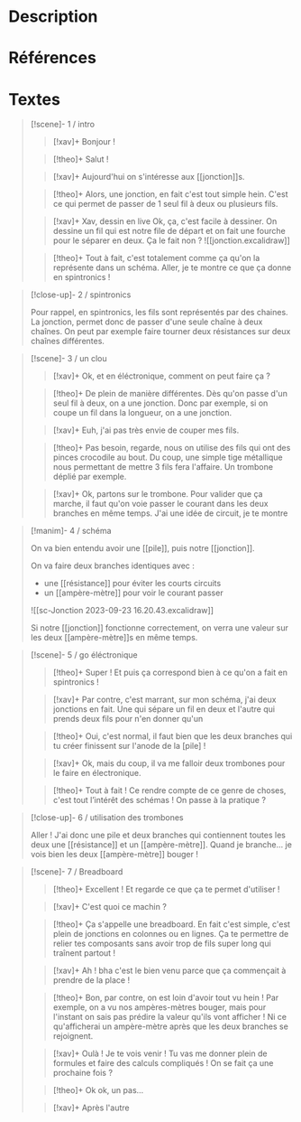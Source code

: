 # Description
# Références
# Textes

> [!scene]- 1 / intro
> 
> > [!xav]+
> > Bonjour !
> 
> > [!theo]+
> > Salut !
> 
> > [!xav]+
> > Aujourd'hui on s'intéresse aux [[jonction]]s.
> 
> > [!theo]+
> > Alors, une jonction, en fait c'est tout simple hein. C'est ce qui permet de passer de 1 seul fil à deux ou plusieurs fils.
> 
> > [!xav]+ Xav, dessin en live
> > Ok, ça, c'est facile à dessiner. On dessine un fil qui est notre file de départ et on fait une fourche pour le séparer en deux. Ça le fait non ?
> > ![[jonction.excalidraw]]
> 
> > [!theo]+
> > Tout à fait, c'est totalement comme ça qu'on la représente dans un schéma. Aller, je te montre ce que ça donne en spintronics !
> 

> [!close-up]- 2 / spintronics
> 
> Pour rappel, en spintronics, les fils sont représentés par des chaines. La jonction, permet donc de passer d'une seule chaîne à deux chaînes. On peut par exemple faire tourner deux résistances sur deux chaînes différentes.
> 

> [!scene]- 3 / un clou
> 
> > [!xav]+
> > Ok, et en éléctronique, comment on peut faire ça ?
> 
> > [!theo]+
> > De plein de manière différentes. Dès qu'on passe d'un seul fil à deux, on a une jonction. Donc par exemple, si on coupe un fil dans la longueur, on a une jonction.
> 
> > [!xav]+
> > Euh,  j'ai pas très envie de couper mes fils.
> 
> > [!theo]+
> > Pas besoin, regarde, nous on utilise des fils qui ont des pinces crocodile au bout. Du coup, une simple tige métallique nous permettant de mettre 3 fils fera l'affaire. Un trombone déplié par exemple.
> 
> > [!xav]+
> > Ok, partons sur le trombone. Pour valider que ça marche, il faut qu'on voie passer le courant dans les deux branches en même temps. J'ai une idée de circuit, je te montre
> 

> [!manim]- 4 / schéma
> 
> On va bien entendu avoir une [[pile]], puis notre [[jonction]].
> 
> On va faire deux branches identiques avec :
>   - une [[résistance]] pour éviter les courts circuits
>   - un [[ampère-mètre]] pour voir le courant passer
>    
>    ![[sc-Jonction 2023-09-23 16.20.43.excalidraw]]
> 
> Si notre [[jonction]] fonctionne correctement, on verra une valeur sur les deux [[ampère-mètre]]s en même temps.

> [!scene]- 5 / go éléctronique
> 
> > [!theo]+
> > Super ! Et puis ça correspond bien à ce qu'on a fait en spintronics !
> 
> > [!xav]+
> > Par contre, c'est marrant, sur mon schéma, j'ai deux jonctions en fait. Une qui sépare un fil en deux et l'autre qui prends deux fils pour n'en donner qu'un
> 
> > [!theo]+
> > Oui, c'est normal, il faut bien que les deux branches qui tu créer finissent sur l'anode de la [pile] !
> 
> > [!xav]+
> > Ok, mais du coup, il va me falloir deux trombones pour le faire en électronique.
> 
> > [!theo]+
> > Tout à fait ! Ce rendre compte de ce genre de choses, c'est tout l’intérêt des schémas ! On passe à la pratique ?
> 

> [!close-up]- 6 / utilisation des trombones
> 
> Aller ! J'ai donc une pile et deux branches qui contiennent toutes les deux une [[résistance]] et un [[ampère-mètre]]. Quand je branche… je vois bien les deux [[ampère-mètre]] bouger !
> 

> [!scene]- 7 / Breadboard
> 
> > [!theo]+
> > Excellent ! Et regarde ce que ça te permet d'utiliser !
> 
> > [!xav]+
> > C'est quoi ce machin ?
> 
> > [!theo]+
> > Ça s'appelle une breadboard. En fait c'est simple, c'est plein de jonctions en colonnes ou en lignes. Ça te permettre de relier tes composants sans avoir trop de fils super long qui traînent partout !
> 
> > [!xav]+
> > Ah ! bha c'est le bien venu parce que ça commençait à prendre de la place !
> 
> > [!theo]+
> > Bon, par contre, on est loin d'avoir tout vu hein ! Par exemple, on a vu nos ampères-mètres bouger, mais pour l'instant on sais pas prédire la valeur qu'ils vont afficher !  Ni ce qu'afficherai un ampère-mètre après que les deux branches se rejoignent.
> 
> > [!xav]+
> > Oulà ! Je te vois venir ! Tu vas me donner plein de formules et faire des calculs compliqués ! On se fait ça une prochaine fois ?
> 
> > [!theo]+
> > Ok ok, un pas…
> 
> > [!xav]+
> > Après l'autre
> 
